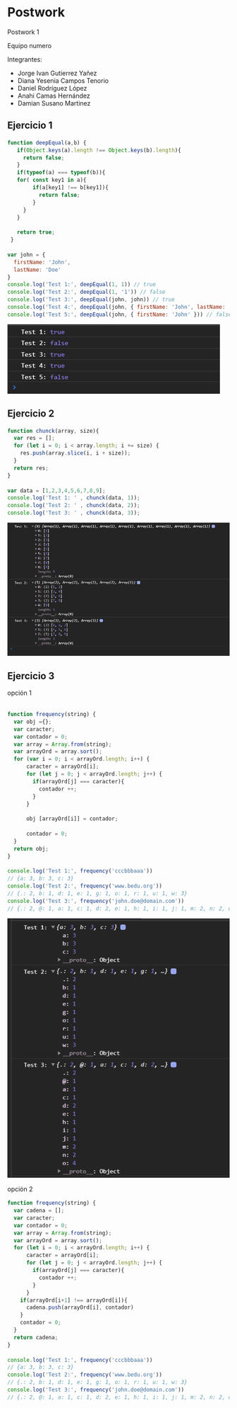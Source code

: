 # Postwork 
Postwork 1

Equipo numero 

Integrantes:
- Jorge Ivan Gutierrez Yañez
- Diana Yesenia Campos Tenorio
- Daniel Rodríguez López
- Anahi Camas Hernández 
- Damian Susano Martinez 



## Ejercicio 1

```javascript
function deepEqual(a,b) {  
   if(Object.keys(a).length !== Object.keys(b).length){ 
     return false;
   }
   if(typeof(a) === typeof(b)){
   for( const key1 in a){  
        if(a[key1] !== b[key1]){
          return false;
        }
     }
   }

   return true;
 }

var john = {
  firstName: 'John',
  lastName: 'Doe'
}
console.log('Test 1:', deepEqual(1, 1)) // true
console.log('Test 2:', deepEqual(1, '1')) // false
console.log('Test 3:', deepEqual(john, john)) // true
console.log('Test 4:', deepEqual(john, { firstName: 'John', lastName: 'Doe' })) // true
console.log('Test 5:', deepEqual(john, { firstName: 'John' })) // false
```
![imgGitHub](https://github.com/damianSM1997/tareaBedu/blob/master/img/ejercicio1.png)

## Ejercicio 2

```javascript
function chunck(array, size){
  var res = [];
  for (let i = 0; i < array.length; i += size) {
    res.push(array.slice(i, i + size));    
  }
  return res;
}

var data = [1,2,3,4,5,6,7,8,9];
console.log('Test 1: ' , chunck(data, 1));
console.log('Test 2: ' , chunck(data, 2));
console.log('Test 3: ' , chunck(data, 3));
```

![imgGitHub](https://github.com/damianSM1997/tareaBedu/blob/master/img/ejercicio2.png)

## Ejercicio 3

opción 1

```javascript

function frequency(string) {
  var obj ={};
  var caracter;
  var contador = 0;
  var array = Array.from(string);
  var arrayOrd = array.sort();
  for (var i = 0; i < arrayOrd.length; i++) {
      caracter = arrayOrd[i];
      for (let j = 0; j < arrayOrd.length; j++) {
        if(arrayOrd[j] === caracter){
          contador ++;
        }
      }
     
      obj [arrayOrd[i]] = contador;
      
      contador = 0;
  }
  return obj;
}

console.log('Test 1:', frequency('cccbbbaaa'))
// {a: 3, b: 3, c: 3}
console.log('Test 2:', frequency('www.bedu.org'))
// {.: 2, b: 1, d: 1, e: 1, g: 1, o: 1, r: 1, u: 1, w: 3}
console.log('Test 3:', frequency('john.doe@domain.com'))
// {.: 2, @: 1, a: 1, c: 1, d: 2, e: 1, h: 1, i: 1, j: 1, m: 2, n: 2, o: 4}
```

![imgGitHub](https://github.com/damianSM1997/tareaBedu/blob/master/img/ejercicio3.png)


opción 2
```javascript
function frequency(string) {
  var cadena = [];
  var caracter;
  var contador = 0;
  var array = Array.from(string);
  var arrayOrd = array.sort();
  for (let i = 0; i < arrayOrd.length; i++) {
      caracter = arrayOrd[i];
      for (let j = 0; j < arrayOrd.length; j++) {
        if(arrayOrd[j] === caracter){
          contador ++;
        }
      }          
    if(arrayOrd[i+1] !== arrayOrd[i]){      
      cadena.push(arrayOrd[i], contador)
    }
    contador = 0;
  }  
  return cadena;
}

console.log('Test 1:', frequency('cccbbbaaa'))
// {a: 3, b: 3, c: 3}
console.log('Test 2:', frequency('www.bedu.org'))
// {.: 2, b: 1, d: 1, e: 1, g: 1, o: 1, r: 1, u: 1, w: 3}
console.log('Test 3:', frequency('john.doe@domain.com'))
// {.: 2, @: 1, a: 1, c: 1, d: 2, e: 1, h: 1, i: 1, j: 1, m: 2, n: 2, o: 4}
```
